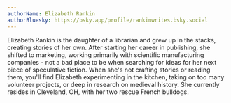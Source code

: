 ```yaml
---
authorName: Elizabeth Rankin
authorBluesky: https://bsky.app/profile/rankinwrites.bsky.social
---
```

Elizabeth Rankin is the daughter of a librarian and grew up in the stacks, creating stories of her own. After starting her career in publishing, she shifted to marketing, working primarily with scientific manufacturing companies - not a bad place to be when searching for ideas for her next piece of speculative fiction. When she's not crafting stories or reading them, you'll find Elizabeth experimenting in the kitchen, taking on too many volunteer projects, or deep in research on medieval history. She currently resides in Cleveland, OH, with her two rescue French bulldogs.

